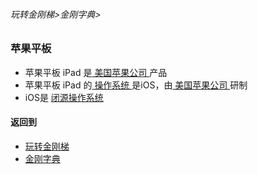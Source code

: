 ###### 玩转金刚梯>金刚字典>
### 苹果平板

- 苹果平板 iPad 是[ 美国苹果公司 ](https://zh.m.wikipedia.org/zh-cn/%E8%98%8B%E6%9E%9C%E5%85%AC%E5%8F%B8)产品
- 苹果平板 iPad 的[ 操作系统 ](https://github.com/a2zitpro/web/blob/master/LadderFree/kkDictionary/OS.md)是iOS，由[ 美国苹果公司 ](https://zh.m.wikipedia.org/zh-cn/%E8%98%8B%E6%9E%9C%E5%85%AC%E5%8F%B8)研制
- iOS是 [ 闭源操作系统 ](https://github.com/a2zitpro/web/blob/master/LadderFree/kkDictionary/OS_ClosedSourceOS.md)

#### 返回到
- [玩转金刚梯](https://github.com/a2zitpro/web/blob/master/LadderFree/A.md)
- [金刚字典](https://github.com/a2zitpro/web/blob/master/LadderFree/kkDictionary/KKDictionary.md)



